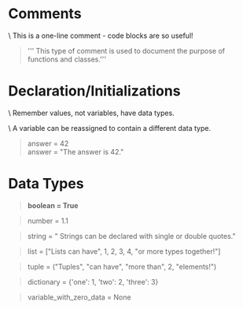 # Comments

\ This is a one-line comment - code blocks are so useful!

 > ''' This type of comment is used to document the purpose of functions and classes.'''

# Declaration/Initializations

  \ Remember values, not variables, have data types.

  \ A variable can be reassigned to contain a different data type.

 > answer = 42<br>
 > answer = "The answer is 42."


# Data Types

 >**boolean = True**<br>

 > number = 1.1<br>

 > string = " Strings can be declared with single or double quotes."<br>

 > list = ["Lists can have", 1, 2, 3, 4, "or more types together!"]<br>

 > tuple = ("Tuples", "can have", "more than", 2, "elements!") <br>

 > dictionary = {'one': 1, 'two': 2, 'three': 3}<br>

 > variable_with_zero_data = None<br>
 

